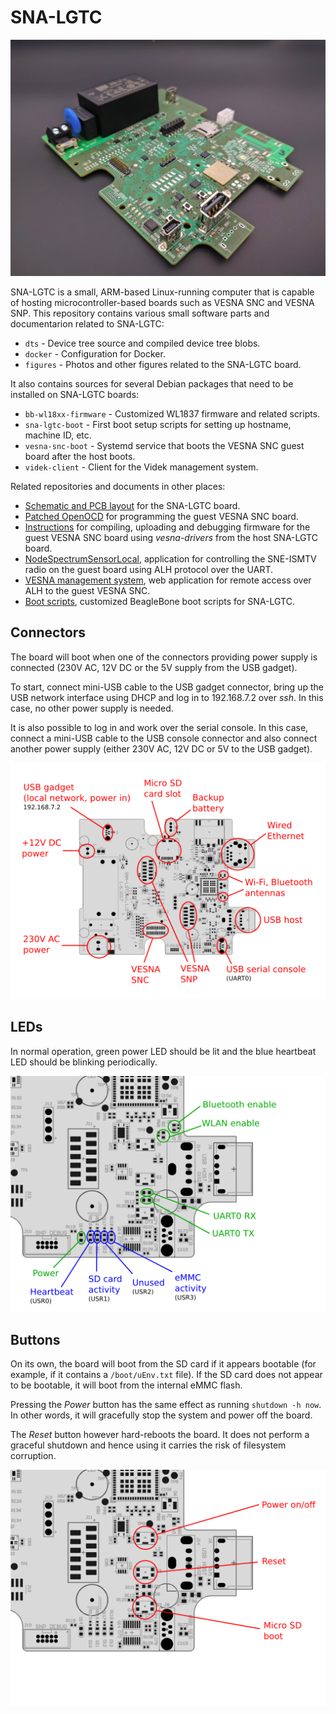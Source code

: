 # SNA-LGTC

![Photo of the SNA-LGTC board](figures/sna-lgtc.jpg)

SNA-LGTC is a small, ARM-based Linux-running computer that is capable of hosting
microcontroller-based boards such as VESNA SNC and VESNA SNP. This repository
contains various small software parts and documentarion related to
SNA-LGTC:

 * `dts` - Device tree source and compiled device tree blobs.
 * `docker` - Configuration for Docker.
 * `figures` - Photos and other figures related to the SNA-LGTC board.

It also contains sources for several Debian packages that need to be installed
on SNA-LGTC boards:

 * `bb-wl18xx-firmware` - Customized WL1837 firmware and related scripts.
 * `sna-lgtc-boot` - First boot setup scripts for setting up hostname, machine
   ID, etc.
 * `vesna-snc-boot` - Systemd service that boots the VESNA SNC guest board
   after the host boots.
 * `videk-client` - Client for the Videk management system.

Related repositories and documents in other places:

 * [Schematic and PCB layout](https://github.com/urbangregorc/vesna-hardware/tree/SNA-LGTC/SNA-LGTC/v1.1.0) for the SNA-LGTC board.
 * [Patched OpenOCD](https://github.com/avian2/openocd/tree/sna-lgtc) for programming the guest VESNA SNC board.
 * [Instructions](https://github.com/avian2/vesna-drivers/blob/logatec-3/README.beaglebone.md)
   for compiling, uploading and debugging firmware for the guest VESNA SNC
   board using *vesna-drivers* from the host SNA-LGTC board.
 * [NodeSpectrumSensorLocal](https://github.com/avian2/vesna-drivers/tree/logatec-3/Applications/Logatec/NodeSpectrumSensorLocal), application for controlling the SNE-ISMTV radio on the guest board using ALH protocol over the UART.
 * [VESNA management system](https://github.com/matevzv/vesna-management-system), web application for remote access over ALH to the guest VESNA SNC.
 * [Boot scripts](https://github.com/avian2/bone-boot-scripts/tree/sna-lgtc), customized BeagleBone boot scripts for SNA-LGTC.

## Connectors

The board will boot when one of the connectors providing power supply is
connected (230V AC, 12V DC or the 5V supply from the USB gadget).

To start, connect mini-USB cable to the USB gadget connector, bring up the USB
network interface using DHCP and log in to 192.168.7.2 over *ssh*. In this
case, no other power supply is needed.

It is also possible to log in and work over the serial console. In this case,
connect a mini-USB cable to the USB console connector and also connect another
power supply (either 230V AC, 12V DC or 5V to the USB gadget).

![Annotated connectors on the SNA-LGTC board](figures/connectors.png)

## LEDs

In normal operation, green power LED should be lit and the blue heartbeat LED
should be blinking periodically.

![Annotated LEDs on the SNA-LGTC board](figures/leds.png)

## Buttons

On its own, the board will boot from the SD card if it appears bootable (for
example, if it contains a `/boot/uEnv.txt` file). If the SD card does not
appear to be bootable, it will boot from the internal eMMC flash.

Pressing the *Power* button has the same effect as running `shutdown -h now`.
In other words, it will gracefully stop the system and power off the board.

The *Reset* button however hard-reboots the board. It does not perform a
graceful shutdown and hence using it carries the risk of filesystem corruption.

![Annotated buttons on the SNA-LGTC board](figures/buttons.png)
